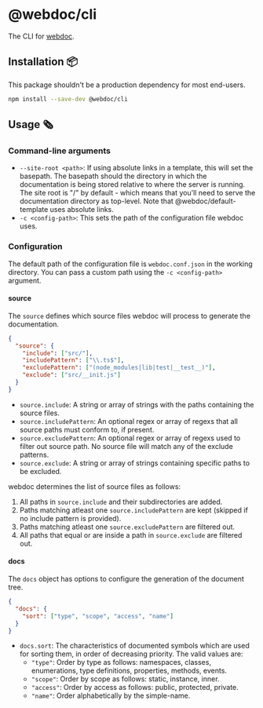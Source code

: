 # @webdoc/cli

The CLI for [webdoc](https://github.com/webdoc-labs/webdoc/).

## Installation :package:

This package shouldn't be a production dependency for most end-users.

```bash
npm install --save-dev @webdoc/cli
```

## Usage :newspaper_roll:

### Command-line arguments

* `--site-root <path>`: If using absolute links in a template, this will set the basepath. The basepath should the directory in which the documentation is being stored relative to where the server is running. The site root is "/" by default - which means that you'll need to serve the documentation directory as top-level. Note that @webdoc/default-template uses absolute links.
* `-c <config-path>`: This sets the path of the configuration file webdoc uses.

### Configuration

The default path of the configuration file is `webdoc.conf.json` in the working directory. You can pass a custom path using the `-c <config-path>` argument.

#### source

The `source` defines which source files webdoc will process to generate the documentation.

```json
{
  "source": {
    "include": ["src/"],
    "includePattern": ["\\.ts$"],
    "excludePattern": ["(node_modules|lib|test|__test__)"],
    "exclude": ["src/__init.js"]
  }
}
```
* `source.include`: A string or array of strings with the paths containing the source files.
* `source.includePattern`: An optional regex or array of regexs that all source paths must conform to, if present.
* `source.excludePattern`: An optional regex or array of regexs used to filter out source path. No source file will match any of the exclude patterns.
* `source.exclude`: A string or array of strings containing specific paths to be excluded.

webdoc determines the list of source files as follows:
1. All paths in `source.include` and their subdirectories are added.
2. Paths matching atleast one `source.includePattern` are kept (skipped if no include pattern is provided).
3. Paths matching atleast one `source.excludePattern` are filtered out.
4. All paths that equal or are inside a path in `source.exclude` are filtered out.

#### docs

The `docs` object has options to configure the generation of the document tree.

```json
{
  "docs": {
    "sort": ["type", "scope", "access", "name"]
  }
}
```

* `docs.sort`: The characteristics of documented symbols which are used for sorting them, in order of decreasing priority. The valid values are:
  * `"type"`: Order by type as follows: namespaces, classes, enumerations, type definitions, properties, methods, events.
  * `"scope"`: Order by scope as follows: static, instance, inner.
  * `"access"`: Order by access as follows: public, protected, private.
  * `"name"`: Order alphabetically by the simple-name.

